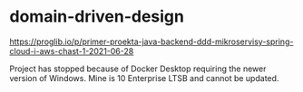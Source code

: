 # domain-driven-design
https://proglib.io/p/primer-proekta-java-backend-ddd-mikroservisy-spring-cloud-i-aws-chast-1-2021-06-28

Project has stopped because of Docker Desktop requiring the newer version of Windows. Mine is 10 Enterprise LTSB and cannot be updated.

